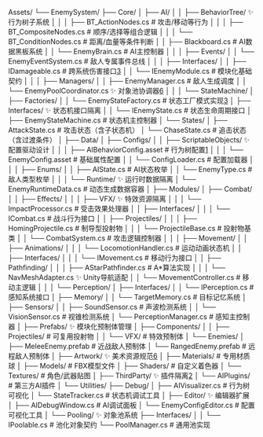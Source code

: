 Assets/
└── EnemySystem/
├── Core/
│   ├── AI/
│   │   ├── BehaviorTree/               ✨ 行为树子系统
│   │   │   ├── BT_ActionNodes.cs       # 攻击/移动等行为
│   │   │   ├── BT_CompositeNodes.cs    # 顺序/选择等组合逻辑
│   │   │   └── BT_ConditionNodes.cs    # 距离/血量等条件判断
│   │   ├── Blackboard.cs               # AI数据黑板系统
│   │   └── EnemyBrain.cs               # AI主控制器
│   │
│   ├── Events/
│   │   └── EnemyEventSystem.cs         # 敌人专属事件总线
│   │
│   ├── Interfaces/
│   │   ├── IDamageable.cs              # 跨系统伤害接口[3](@ref)
│   │   └── IEnemyModule.cs             # 模块化基础契约
│   │
│   ├── Managers/
│   │   ├── EnemyManager.cs             # 敌人生成调度
│   │   └── EnemyPoolCoordinator.cs     ✨ 对象池协调器[6](@ref)
│   │
│   └── StateMachine/
│       ├── Factories/
│       │   └── EnemyStateFactory.cs    # 状态工厂模式实现[3](@ref)
│       ├── Interfaces/                ✨ 状态机接口隔离
│       │   └── IEnemyState.cs          # 状态生命周期接口
│       ├── EnemyStateMachine.cs        # 状态机主控制器
│       └── States/
│           ├── AttackState.cs          # 攻击状态（含子状态机）
│           └── ChaseState.cs           # 追击状态（含过渡条件）
│
├── Data/
│   ├── Configs/
│   │   ├── ScriptableObjects/         ✨ 配置驱动设计
│   │   │   ├── AIBehaviorConfig.asset # 行为树配置[1](@ref)
│   │   │   └── EnemyConfig.asset      # 基础属性配置
│   │   └── ConfigLoader.cs            # 配置加载器
│   │
│   ├── Enums/
│   │   ├── AIState.cs                 # AI状态枚举
│   │   └── EnemyType.cs               # 敌人类型枚举
│   │
│   └── Runtime/                      ✨ 运行时数据隔离
│       └── EnemyRuntimeData.cs        # 动态生成数据容器
│
├── Modules/
│   ├── Combat/
│   │   ├── Effects/
│   │   │   ├── VFX/                  ✨ 特效资源隔离
│   │   │   └── ImpactProcessor.cs    # 受击效果处理器
│   │   ├── Interfaces/
│   │   │   └── ICombat.cs            # 战斗行为接口
│   │   ├── Projectiles/
│   │   │   ├── HomingProjectile.cs    # 制导型投射物
│   │   │   └── ProjectileBase.cs      # 投射物基类
│   │   └── CombatSystem.cs            # 攻击逻辑控制器
│   │
│   ├── Movement/
│   │   ├── Animations/
│   │   │   └── LocomotionHandler.cs   # 运动动画状态机
│   │   ├── Interfaces/
│   │   │   └── IMovement.cs           # 移动行为接口
│   │   ├── Pathfinding/
│   │   │   ├── AStarPathfinder.cs     # A*算法实现
│   │   │   └── NavMeshAdapter.cs      ✨ Unity导航适配
│   │   └── MovementController.cs       # 移动主逻辑
│   │
│   └── Perception/
│       ├── Interfaces/
│       │   └── IPerception.cs        # 感知系统接口
│       ├── Memory/
│       │   └── TargetMemory.cs       # 目标记忆系统
│       ├── Sensors/
│       │   ├── SoundSensor.cs         # 声波检测系统
│       │   └── VisionSensor.cs        # 视锥检测系统
│       └── PerceptionManager.cs       # 感知主控制器
│
├── Prefabs/                          ✨ 模块化预制体管理
│   ├── Components/
│   │   ├── Projectiles/              # 可复用投射物
│   │   └── VFX/                      # 特效预制体
│   └── Enemies/
│       ├── MeleeEnemy.prefab         # 近战敌人预制体
│       └── RangedEnemy.prefab        # 远程敌人预制体
│
├── Artwork/                          ✨ 美术资源规范[6](@ref)
│   ├── Materials/                    # 专用材质球
│   ├── Models/                       # FBX模型文件
│   ├── Shaders/                      # 自定义着色器
│   └── Textures/                     # 角色/武器贴图
│
├── ThirdParty/                       ✨ 插件隔离[2](@ref)
│   └── AIPlugins/                    # 第三方AI插件
│
└── Utilities/
├── Debug/
│   ├── AIVisualizer.cs           # 行为树可视化
│   └── StateTracker.cs           # 状态机调试工具
│
├── Editor/                       ✨ 编辑器扩展
│   ├── AIDebugWindow.cs          # AI调试面板
│   └── EnemyConfigEditor.cs       # 配置可视化工具
│
└── Pooling/                      ✨ 对象池系统
├── Interfaces/
│   │   └── IPoolable.cs          # 池化对象契约
└── PoolManager.cs            # 通用池实现